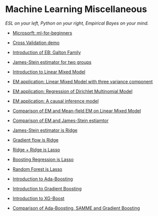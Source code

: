 # Machine Learning Miscellaneous


*ESL on your left,*
*Python on your right,*
*Empirical Bayes on your mind.*



- [Microsorft: ml-for-beginners](MS-ML-Basics)

- [Cross Validation demo](cross_validation.ipynb)

- [Introduction of EB: Galton Family](GaltonFamily.ipynb)

- [James-Stein estimator for two groups](JSE/JSE_Cov.ipynb)

- [Introduction to Linear Mixed Model](LMM/LMM_intro_py.ipynb)

- [EM application: Linear Mixed Model with three variance component](EM/three-variance-lmm.ipynb)

- [EM application: Regression of Dirichlet Multinomial Model](EM/DMM.ipynb)

- [EM application: A causal inference model](EM/CausalInference.ipynb)

- [Comparison of EM and Mean-field EM on Linear Mixed Model](VI/linearModel.ipynb)

- [Comparison of EM and James-Stein estiamtor](EM/Comparison_EM_JSE.ipynb)

- [James-Stein estimator is Ridge](JSE/JSE_Ridge.ipynb)

- [Gradient flow is Ridge](EQ/Gradient_Flow.ipynb)

- [Ridge + Ridge is Lasso](EQ/doubleRidgevsLasso.ipynb)

- [Boosting Regression is Lasso](EQ/linRegFS_vs_lasso.ipynb)

- [Random Forest is Lasso](GB/RF.ipynb)

- [Introduction to Ada-Boosting](GB/adaBoosting.ipynb)

- [Introduction to Gradient Boosting](GB/GradientBoosting.ipynb)

- [Introduction to XG-Boost](GB/XGBoost.ipynb)

- [Comparison of  Ada-Boosting, SAMME and Gradient Boosting](GB/multiClass.ipynb)
